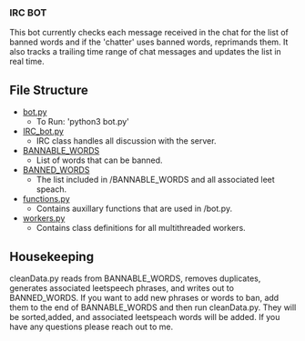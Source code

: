 ### IRC BOT
This bot currently checks each message received in the chat for the list of banned words and if the 'chatter' uses banned words, reprimands them. It also tracks a trailing time range of chat messages and updates the list in real time.

## File Structure
* [bot.py](./bot.py)
  * To Run: 'python3 bot.py'
* [IRC_bot.py](/IRC_bot.py)
  * IRC class handles all discussion with the server.
* [BANNABLE_WORDS](/BANNABLE_WORDS)
  * List of words that can be banned.
* [BANNED_WORDS](/BANNED_WORDS)
  * The list included in /BANNABLE_WORDS and all associated leet speach.
* [functions.py](/functions.py)
  * Contains auxillary functions that are used in /bot.py.
* [workers.py](/workers.py)
  * Contains class definitions for all multithreaded workers.

## Housekeeping
cleanData.py reads from BANNABLE_WORDS, removes duplicates, generates associated leetspeech phrases, 
and writes out to BANNED_WORDS. If you want to add new phrases or words to ban, add them to the end of BANNABLE_WORDS 
and then run cleanData.py. They will be sorted,added, and associated leetspeach words will be added. 
If you have any questions please reach out to me.
